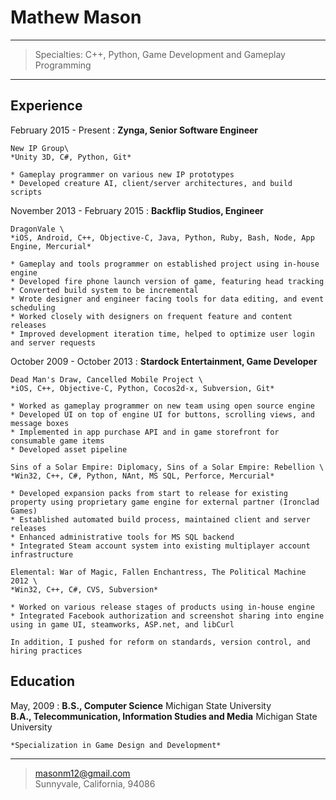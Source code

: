 Mathew Mason
============

----

> Specialties: C++, Python, Game Development and Gameplay Programming

----

Experience
----------

February 2015 - Present
:   **Zynga, Senior Software Engineer**

    New IP Group\
    *Unity 3D, C#, Python, Git*

    * Gameplay programmer on various new IP prototypes
    * Developed creature AI, client/server architectures, and build scripts

November 2013 - February 2015
:   **Backflip Studios, Engineer**

    DragonVale \
    *iOS, Android, C++, Objective-C, Java, Python, Ruby, Bash, Node, App Engine, Mercurial*

    * Gameplay and tools programmer on established project using in-house engine
    * Developed fire phone launch version of game, featuring head tracking
    * Converted build system to be incremental
    * Wrote designer and engineer facing tools for data editing, and event scheduling
    * Worked closely with designers on frequent feature and content releases
    * Improved development iteration time, helped to optimize user login and server requests

October 2009 - October 2013
:   **Stardock Entertainment, Game Developer**

    Dead Man's Draw, Cancelled Mobile Project \
    *iOS, C++, Objective-C, Python, Cocos2d-x, Subversion, Git*

    * Worked as gameplay programmer on new team using open source engine
    * Developed UI on top of engine UI for buttons, scrolling views, and message boxes
    * Implemented in app purchase API and in game storefront for consumable game items
    * Developed asset pipeline

    Sins of a Solar Empire: Diplomacy, Sins of a Solar Empire: Rebellion \
    *Win32, C++, C#, Python, NAnt, MS SQL, Perforce, Mercurial*

    * Developed expansion packs from start to release for existing property using proprietary game engine for external partner (Ironclad Games)
    * Established automated build process, maintained client and server releases
    * Enhanced administrative tools for MS SQL backend
    * Integrated Steam account system into existing multiplayer account infrastructure

    Elemental: War of Magic, Fallen Enchantress, The Political Machine 2012 \
    *Win32, C++, C#, CVS, Subversion*

    * Worked on various release stages of products using in-house engine
    * Integrated Facebook authorization and screenshot sharing into engine using in game UI, steamworks, ASP.net, and libCurl

    In addition, I pushed for reform on standards, version control, and hiring practices

Education
---------

May, 2009
:   **B.S., Computer Science** Michigan State University \
    **B.A., Telecommunication, Information Studies and Media** Michigan State University

    *Specialization in Game Design and Development*

----

> <masonm12@gmail.com>\
> Sunnyvale, California, 94086
